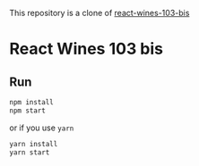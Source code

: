 This repository is a clone of [react-wines-103-bis](https://react-bootcamp/react-wines-103-bis)

# React Wines 103 bis

## Run

```sh
npm install
npm start
```

or if you use `yarn`

```sh
yarn install
yarn start
```
